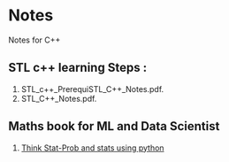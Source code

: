 # Notes
Notes for C++
## STL c++ learning Steps :
1. STL_c++_PrerequiSTL_C++_Notes.pdf.
2. STL_C++_Notes.pdf.
 

## Maths book for ML and Data Scientist
1. [Think Stat-Prob and stats using python](http://greenteapress.com/thinkstats2/thinkstats2.pdf)
